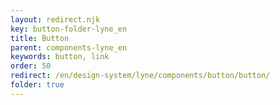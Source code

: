 ```yaml
---
layout: redirect.njk
key: button-folder-lyne_en
title: Button
parent: components-lyne_en
keywords: button, link
order: 50
redirect: /en/design-system/lyne/components/button/button/
folder: true
---
```

